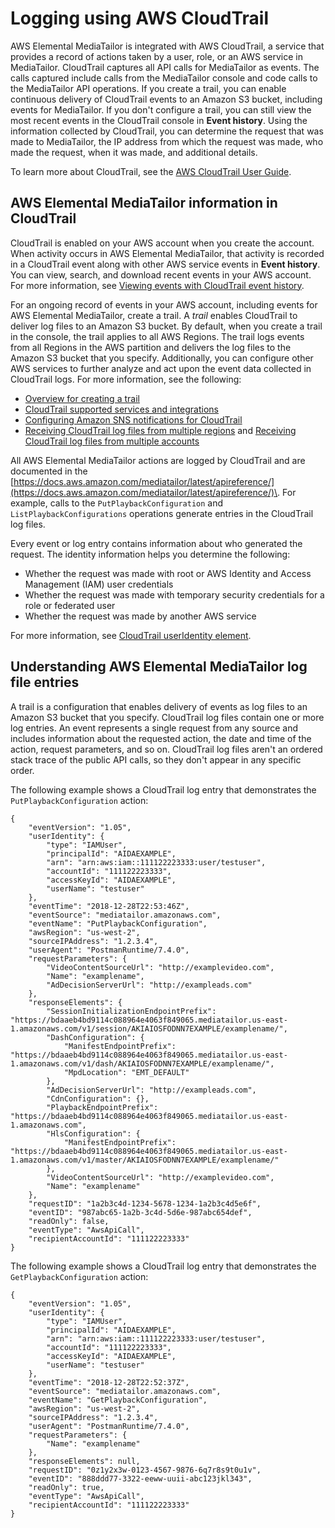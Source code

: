 # Logging using AWS CloudTrail<a name="logging-using-cloudtrail"></a>

AWS Elemental MediaTailor is integrated with AWS CloudTrail, a service that provides a record of actions taken by a user, role, or an AWS service in MediaTailor\. CloudTrail captures all API calls for MediaTailor as events\. The calls captured include calls from the MediaTailor console and code calls to the MediaTailor API operations\. If you create a trail, you can enable continuous delivery of CloudTrail events to an Amazon S3 bucket, including events for MediaTailor\. If you don't configure a trail, you can still view the most recent events in the CloudTrail console in **Event history**\. Using the information collected by CloudTrail, you can determine the request that was made to MediaTailor, the IP address from which the request was made, who made the request, when it was made, and additional details\. 

To learn more about CloudTrail, see the [AWS CloudTrail User Guide](https://docs.aws.amazon.com/awscloudtrail/latest/userguide/)\.

## AWS Elemental MediaTailor information in CloudTrail<a name="service-name-info-in-cloudtrail"></a>

CloudTrail is enabled on your AWS account when you create the account\. When activity occurs in AWS Elemental MediaTailor, that activity is recorded in a CloudTrail event along with other AWS service events in **Event history**\. You can view, search, and download recent events in your AWS account\. For more information, see [Viewing events with CloudTrail event history](https://docs.aws.amazon.com/awscloudtrail/latest/userguide/view-cloudtrail-events.html)\. 

For an ongoing record of events in your AWS account, including events for AWS Elemental MediaTailor, create a trail\. A *trail* enables CloudTrail to deliver log files to an Amazon S3 bucket\. By default, when you create a trail in the console, the trail applies to all AWS Regions\. The trail logs events from all Regions in the AWS partition and delivers the log files to the Amazon S3 bucket that you specify\. Additionally, you can configure other AWS services to further analyze and act upon the event data collected in CloudTrail logs\. For more information, see the following: 
+ [Overview for creating a trail](https://docs.aws.amazon.com/awscloudtrail/latest/userguide/cloudtrail-create-and-update-a-trail.html)
+ [CloudTrail supported services and integrations](https://docs.aws.amazon.com/awscloudtrail/latest/userguide/cloudtrail-aws-service-specific-topics.html#cloudtrail-aws-service-specific-topics-integrations)
+ [Configuring Amazon SNS notifications for CloudTrail](https://docs.aws.amazon.com/awscloudtrail/latest/userguide/getting_notifications_top_level.html)
+ [Receiving CloudTrail log files from multiple regions](https://docs.aws.amazon.com/awscloudtrail/latest/userguide/receive-cloudtrail-log-files-from-multiple-regions.html) and [Receiving CloudTrail log files from multiple accounts](https://docs.aws.amazon.com/awscloudtrail/latest/userguide/cloudtrail-receive-logs-from-multiple-accounts.html)

All AWS Elemental MediaTailor actions are logged by CloudTrail and are documented in the [https://docs.aws.amazon.com/mediatailor/latest/apireference/](https://docs.aws.amazon.com/mediatailor/latest/apireference/)\. For example, calls to the `PutPlaybackConfiguration` and `ListPlaybackConfigurations` operations generate entries in the CloudTrail log files\. 

Every event or log entry contains information about who generated the request\. The identity information helps you determine the following: 
+ Whether the request was made with root or AWS Identity and Access Management \(IAM\) user credentials
+ Whether the request was made with temporary security credentials for a role or federated user
+ Whether the request was made by another AWS service

For more information, see [CloudTrail userIdentity element](https://docs.aws.amazon.com/awscloudtrail/latest/userguide/cloudtrail-event-reference-user-identity.html)\.

## Understanding AWS Elemental MediaTailor log file entries<a name="understanding-service-name-entries"></a>

A trail is a configuration that enables delivery of events as log files to an Amazon S3 bucket that you specify\. CloudTrail log files contain one or more log entries\. An event represents a single request from any source and includes information about the requested action, the date and time of the action, request parameters, and so on\. CloudTrail log files aren't an ordered stack trace of the public API calls, so they don't appear in any specific order\. 

The following example shows a CloudTrail log entry that demonstrates the `PutPlaybackConfiguration` action:

```
{
    "eventVersion": "1.05",
    "userIdentity": {
        "type": "IAMUser",
        "principalId": "AIDAEXAMPLE",
        "arn": "arn:aws:iam::111122223333:user/testuser",
        "accountId": "111122223333",
        "accessKeyId": "AIDAEXAMPLE",
        "userName": "testuser"
    },
    "eventTime": "2018-12-28T22:53:46Z",
    "eventSource": "mediatailor.amazonaws.com",
    "eventName": "PutPlaybackConfiguration",
    "awsRegion": "us-west-2",
    "sourceIPAddress": "1.2.3.4",
    "userAgent": "PostmanRuntime/7.4.0",
    "requestParameters": {
        "VideoContentSourceUrl": "http://examplevideo.com",
        "Name": "examplename",
        "AdDecisionServerUrl": "http://exampleads.com"
    },
    "responseElements": {
        "SessionInitializationEndpointPrefix": "https://bdaaeb4bd9114c088964e4063f849065.mediatailor.us-east-1.amazonaws.com/v1/session/AKIAIOSFODNN7EXAMPLE/examplename/",
        "DashConfiguration": {
            "ManifestEndpointPrefix": "https://bdaaeb4bd9114c088964e4063f849065.mediatailor.us-east-1.amazonaws.com/v1/dash/AKIAIOSFODNN7EXAMPLE/examplename/",
            "MpdLocation": "EMT_DEFAULT"
        },
        "AdDecisionServerUrl": "http://exampleads.com",
        "CdnConfiguration": {},
        "PlaybackEndpointPrefix": "https://bdaaeb4bd9114c088964e4063f849065.mediatailor.us-east-1.amazonaws.com",
        "HlsConfiguration": {
            "ManifestEndpointPrefix": "https://bdaaeb4bd9114c088964e4063f849065.mediatailor.us-east-1.amazonaws.com/v1/master/AKIAIOSFODNN7EXAMPLE/examplename/"
        },
        "VideoContentSourceUrl": "http://examplevideo.com",
        "Name": "examplename"
    },
    "requestID": "1a2b3c4d-1234-5678-1234-1a2b3c4d5e6f",
    "eventID": "987abc65-1a2b-3c4d-5d6e-987abc654def",
    "readOnly": false,
    "eventType": "AwsApiCall",
    "recipientAccountId": "111122223333"
}
```

The following example shows a CloudTrail log entry that demonstrates the `GetPlaybackConfiguration` action:

```
{
    "eventVersion": "1.05",
    "userIdentity": {
        "type": "IAMUser",
        "principalId": "AIDAEXAMPLE",
        "arn": "arn:aws:iam::111122223333:user/testuser",
        "accountId": "111122223333",
        "accessKeyId": "AIDAEXAMPLE",
        "userName": "testuser"
    },
    "eventTime": "2018-12-28T22:52:37Z",
    "eventSource": "mediatailor.amazonaws.com",
    "eventName": "GetPlaybackConfiguration",
    "awsRegion": "us-west-2",
    "sourceIPAddress": "1.2.3.4",
    "userAgent": "PostmanRuntime/7.4.0",
    "requestParameters": {
        "Name": "examplename"
    },
    "responseElements": null,
    "requestID": "0z1y2x3w-0123-4567-9876-6q7r8s9t0u1v",
    "eventID": "888ddd77-3322-eeww-uuii-abc123jkl343",
    "readOnly": true,
    "eventType": "AwsApiCall",
    "recipientAccountId": "111122223333"
}
```